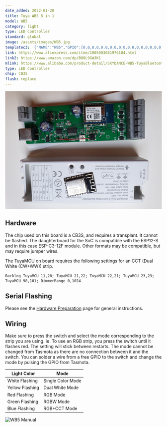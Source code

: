 ```yaml
---
date_added: 2022-01-28
title: Tuya WB5 5 in 1
model: WB5
category: light
type: LED Controller
standard: global
image: /assets/images/WB5.jpg
templatec3: '{"NAME":"WB5","GPIO":[0,0,0,0,0,0,0,0,0,0,0,0,0,0,0,0,0,0,0,0,2304,2272],"FLAG":0,"BASE":18,"CMND":"TuyaMCU 11,20 | TuyaMCU 22,21 | TuyaMCU 22,21 | TuyaMCU 23,23 | TuyaMCU 98,101 | DimmerRange 0,1024"}'
link: https://www.aliexpress.com/item/1005003081976104.html
link2: https://www.amazon.com/dp/B08L9GWJK1
mlink: https://www.alibaba.com/product-detail/SKYDANCE-WB5-TuyaBluetooth-RF-5-in1_1600136303591.html
type: LED Controller
chip: CB3S
flash: replace
---
```

![PCB](/assets/images/WB5_pcb.jpg)

## Hardware

The chip used on this board is a CB3S, and requires a transplant. It cannot be flashed. The daughterboard for the SoC is compatible with the ESP12-S and in this case ESP-C3-12F module. Other formats may be compatible, but may require jumper wires.

The TuyaMCU on board requires the following settings for an CCT (Dual White (CW+WW)) strip.

```console
Backlog TuyaMCU 11,20; TuyaMCU 21,22; TuyaMCU 22,21; TuyaMCU 23,23; TuyaMCU 98,101; DimmerRange 0,1024
```

## Serial Flashing

Please see the [Hardware Preparation](https://tasmota.github.io/docs/Getting-Started/#hardware-preparation) page for general instructions.

## Wiring

Make sure to press the switch and select the mode corresponding to the strip you are using. ie. To use an RGB strip, you press the switch until it flashes red. The setting will stick between restarts. The mode cannot be changed from Tasmota as there are no connection between it and the switch. You can solder a wire from a free GPIO to the switch and change the mode by pulsing the GPIO from Tasmota.

| Light Color | Mode |
| --- | --- |
| White Flashing | Single Color Mode |
| Yellow Flashing | Dual White Mode |
| Red Flashing | RGB Mode |
| Green Flashing | RGBW Mode |
| Blue Flashing | RGB+CCT Mode |

![WB5 Manual](https://user-images.githubusercontent.com/367863/147174536-5f7c5325-ffe2-4585-a1e4-57e6229a3355.jpg)
